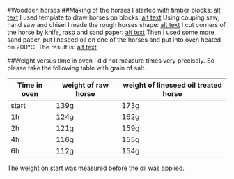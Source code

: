 #Woodden horses
##Making of the horses
I started with timber blocks:
[alt text](https://github.com/JaroslavHavrda/woodHeatTreatment/01_initial%20blocks.jpg "original timber blocks")
I used template to draw horses on blocks:
[alt text](https://github.com/JaroslavHavrda/woodHeatTreatment/03_drawn%20horses.jpg "horses drawn on timber blocks")
Using couping saw, hand saw and chisel I made the rough horses shape:
[alt text](https://github.com/JaroslavHavrda/woodHeatTreatment/06_rough%20shape.jpg "rough shape of horses")
I cut corners of the horse by knife, rasp and sand paper:
[alt text](https://github.com/JaroslavHavrda/woodheatTreatment/09_rough%20sandpaper%20applied.jpg "horses with smooth edges")
Then I used some more sand paper, put lineseed oil on one of the horses and put into oven heated on 200°C. The result is:
[alt text](https://github.com/JaroslavHavrda/woodheatTreatment/12_after%20one%20hour%20treatment.jpg "the almost final horse")

##Weight versus time in oven
I did not measure times very precisely. So please take the following table with grain of salt.

|Time in oven|weight of raw horse|weight of lineseed oil treated horse|
|------------|-------------------|------------------------------------|
| start      | 139g              | 173g                               |
| 1h         | 124g              | 162g                               |
| 2h         | 121g              | 159g                               |
| 4h         | 116g              | 155g                               |
| 6h         | 112g              | 154g                               |

The weight on start was measured before the oil was applied.
